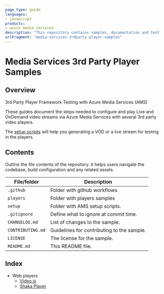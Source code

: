 ```yaml
---
page_type: guide
languages:
- javascript
products:
- azure media services
description: "This repository contains samples, documentation and test results for different 3rd player frameworks using VOD and Live content from Azure Media Services (AMS)."
urlFragment: "media-services-3rdparty-player-samples"
---
```


# Media Services 3rd Party Player Samples

## Overview
3rd Party Player Framework Testing with Azure Media Services (AMS)

These guides document the steps needed to configure and play Live and OnDemand video streams via Azure Media Services with several 3rd party video players.

The [setup scripts](/setup) will help you generating a VOD or a live stream for testing in the players.

## Contents

Outline the file contents of the repository. It helps users navigate the codebase, build configuration and any related assets.

| File/folder         | Description                                |
|---------------------|--------------------------------------------|
| `.github`           | Folder with github workflows               |
| `players`           | Folder with players samples                |
| `setup`             | Folder with AMS setup scripts.             |
| `.gitignore`        | Define what to ignore at commit time.      |
| `CHANGELOG.md`      | List of changes to the sample.             |
| `CONTRIBUTING.md`   | Guidelines for contributing to the sample. |
| `LICENSE`           | The license for the sample.                |
| `README.md`         | This README file.                          |


## Index
  * Web players
    + [Video.js](./players/video.js "videojs")
    + [Shaka Player](./players/shaka "shaka-player")
